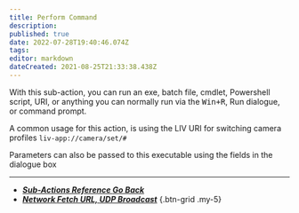 ```yaml
---
title: Perform Command
description:
published: true
date: 2022-07-28T19:40:46.074Z
tags:
editor: markdown
dateCreated: 2021-08-25T21:33:38.438Z
---
```


With this sub-action, you can run an exe, batch file, cmdlet, Powershell script, URI, or anything you can normally run via the <kbd>Win+R</kbd>, Run dialogue, or command prompt.

A common usage for this action, is using the LIV URI for switching camera profiles `liv-app://camera/set/#`

Parameters can also be passed to this executable using the fields in the dialogue box

---

- [<i class="mdi mdi-chevron-left"></i>***Sub-Actions Reference ***Go Back******](/en/Sub-Actions)
- [<i class="mdi mdi-network primary--text"></i>***Network ***Fetch URL, UDP Broadcast******](/en/Sub-Actions/Network)
{.btn-grid .my-5}